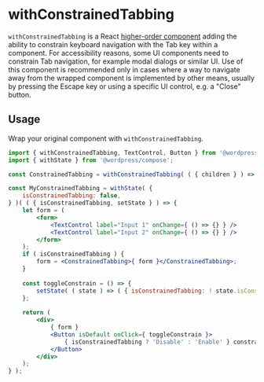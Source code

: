 # withConstrainedTabbing

`withConstrainedTabbing` is a React [higher-order component](https://facebook.github.io/react/docs/higher-order-components.html) adding the ability to constrain keyboard navigation with the Tab key within a component. For accessibility reasons, some UI components need to constrain Tab navigation, for example modal dialogs or similar UI. Use of this component is recommended only in cases where a way to navigate away from the wrapped component is implemented by other means, usually by pressing the Escape key or using a specific UI control, e.g. a "Close" button.

## Usage

Wrap your original component with `withConstrainedTabbing`.

```jsx
import { withConstrainedTabbing, TextControl, Button } from '@wordpress/components';
import { withState } from '@wordpress/compose';

const ConstrainedTabbing = withConstrainedTabbing( ( { children } ) => children );

const MyConstrainedTabbing = withState( {
	isConstrainedTabbing: false,
} )( ( { isConstrainedTabbing, setState } ) => { 
	let form = (
		<form>
			<TextControl label="Input 1" onChange={ () => {} } />
			<TextControl label="Input 2" onChange={ () => {} } />
		</form>
	);
	if ( isConstrainedTabbing ) {
		form = <ConstrainedTabbing>{ form }</ConstrainedTabbing>;
	}
	
	const toggleConstrain = () => {
		setState( ( state ) => ( { isConstrainedTabbing: ! state.isConstrainedTabbing } ) );
	};
	
	return (
		<div>
			{ form }
			<Button isDefault onClick={ toggleConstrain }>
				{ isConstrainedTabbing ? 'Disable' : 'Enable' } constrain tabbing
			</Button>
		</div>
	);
} );
```
